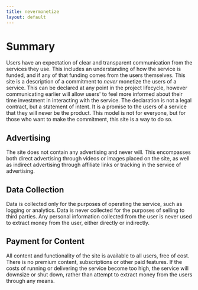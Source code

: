 ```yaml
---
title: nevermonetize
layout: default
---
```


# Summary

Users have an expectation of clear and transparent communication from the services they use. This includes an understanding of how the service is funded, and if any of that funding comes from the users themselves. This site is a description of a commitment to _never_ monetize the users of a service. This can be declared at any point in the project lifecycle, however communicating earlier will allow users' to feel more informed about their time investment in interacting with the service. The declaration is not a legal contract, but a statement of intent. It is a promise to the users of a service that they will never be the product. This model is not for everyone, but for those who want to make the commitment, this site is a way to do so.

## Advertising

The site does not contain any advertising and never will. This encompasses both direct advertising through videos or images placed on the site, as well as indirect advertising through affiliate links or tracking in the service of advertising.

## Data Collection

Data is collected only for the purposes of operating the service, such as logging or analytics. Data is never collected for the purposes of selling to third parties. Any personal information collected from the user is never used to extract money from the user, either directly or indirectly.

## Payment for Content

All content and functionality of the site is available to all users, free of cost. There is no premium content, subscriptions or other paid features. If the costs of running or delivering the service become too high, the service will downsize or shut down, rather than attempt to extract money from the users through any means.
